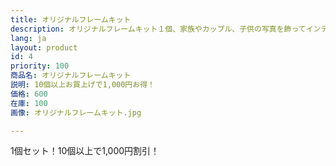 ```yaml
---
title: オリジナルフレームキット
description: オリジナルフレームキット１個、家族やカップル、子供の写真を飾ってインテリアとして楽しみましょう。
lang: ja
layout: product
id: 4
priority: 100
商品名: オリジナルフレームキット
説明: 10個以上お買上げで1,000円お得！
価格: 600
在庫: 100
画像: オリジナルフレームキット.jpg

---
```


1個セット！10個以上で1,000円割引！
